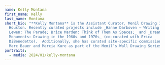 ```yaml
---
name: Kelly Montana
first_name: Kelly
last_name: Montana
short_bio: "**Kelly Montana** is the Assistant Curator, Menil Drawing Institute,
  Houston. Recently curated projects include _Hanne Darboven – Writing Time; Si
  Lewen: The Parade; Brice Marden: Think of Them As Spaces;_ and _Dream
  Monuments: Drawing in the 1960s and 1970s_ (co-curated with Erica
  DiBenedetto).  Additionally, she has curated site-specific commissions with
  Marc Bauer and Marcia Kure as part of the Menil’s Wall Drawing Series."
portraits:
  - media: 2024/01/kelly-montana
---
```

